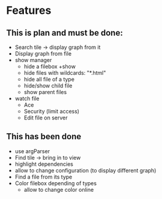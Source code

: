 # Features

## This is plan and must be done:

* Search tile → display graph from it
* Display graph from file
* show manager
    * hide a filebox +show
    * hide files with wildcards: "*.html"
    * hide all file of a type
    * hide/show child file
    * show parent files
* watch file
    * Ace
    * Security (limit access)
    * Edit file on server

## This has been done

* use argParser
* Find tile → bring in to view
* highlight dependencies
* allow to change configuration (to display different graph)
* Find a file from its type
* Color filebox depending of types
    * allow to change color online
